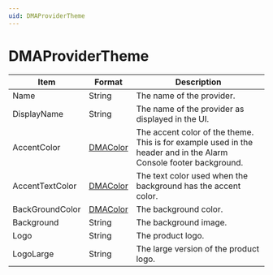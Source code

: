 ```yaml
---
uid: DMAProviderTheme
---
```


# DMAProviderTheme

| Item | Format | Description |
|--|--|--|
| Name | String | The name of the provider. |
| DisplayName | String | The name of the provider as displayed in the UI. |
| AccentColor | [DMAColor](xref:DMAColor) | The accent color of the theme. <br>This is for example used in the header and in the Alarm Console footer background. |
| AccentTextColor | [DMAColor](xref:DMAColor) | The text color used when the background has the accent color. |
| BackGroundColor | [DMAColor](xref:DMAColor) | The background color. |
| Background | String | The background image. |
| Logo | String | The product logo. |
| LogoLarge | String | The large version of the product logo. |

